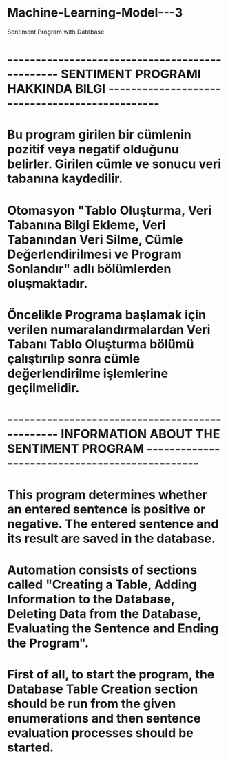 # Machine-Learning-Model---3
Sentiment Program with Database
# ----------------------------------------------- SENTIMENT PROGRAMI HAKKINDA BILGI -----------------------------------------------

# Bu program girilen bir cümlenin pozitif veya negatif olduğunu belirler. Girilen cümle ve sonucu veri tabanına kaydedilir. 
# Otomasyon "Tablo Oluşturma, Veri Tabanına Bilgi Ekleme, Veri Tabanından Veri Silme, Cümle Değerlendirilmesi ve Program Sonlandır" adlı bölümlerden oluşmaktadır.

# Öncelikle Programa başlamak için verilen numaralandırmalardan Veri Tabanı Tablo Oluşturma bölümü çalıştırılıp sonra cümle değerlendirilme işlemlerine geçilmelidir.


# ----------------------------------------------- INFORMATION ABOUT THE SENTIMENT PROGRAM -----------------------------------------------

# This program determines whether an entered sentence is positive or negative. The entered sentence and its result are saved in the database. 
# Automation consists of sections called "Creating a Table, Adding Information to the Database, Deleting Data from the Database, Evaluating the Sentence and Ending the Program".

# First of all, to start the program, the Database Table Creation section should be run from the given enumerations and then sentence evaluation processes should be started.
